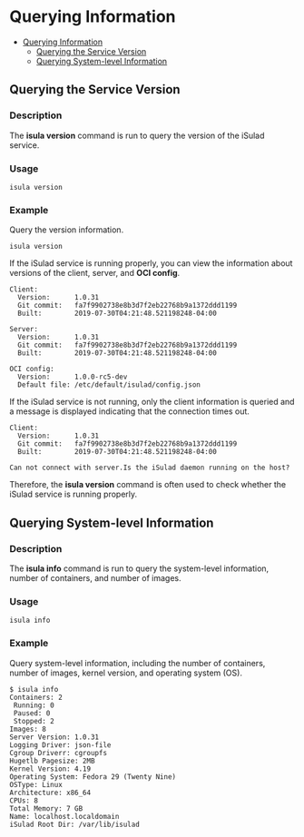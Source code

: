 # Querying Information

- [Querying Information](#querying-information)
    - [Querying the Service Version](#querying-the-service-version)
    - [Querying System-level Information](#querying-system-level-information)


## Querying the Service Version

### Description

The  **isula version**  command is run to query the version of the iSulad service.

### Usage

```
isula version
```

### Example

Query the version information.

```
isula version
```

If the iSulad service is running properly, you can view the information about versions of the client, server, and  **OCI config**.

```
Client:
  Version:      1.0.31
  Git commit:   fa7f9902738e8b3d7f2eb22768b9a1372ddd1199
  Built:        2019-07-30T04:21:48.521198248-04:00

Server:
  Version:      1.0.31
  Git commit:   fa7f9902738e8b3d7f2eb22768b9a1372ddd1199
  Built:        2019-07-30T04:21:48.521198248-04:00

OCI config:
  Version:      1.0.0-rc5-dev
  Default file: /etc/default/isulad/config.json
```

If the iSulad service is not running, only the client information is queried and a message is displayed indicating that the connection times out.

```
Client:
  Version:      1.0.31
  Git commit:   fa7f9902738e8b3d7f2eb22768b9a1372ddd1199
  Built:        2019-07-30T04:21:48.521198248-04:00

Can not connect with server.Is the iSulad daemon running on the host?
```

Therefore, the  **isula version**  command is often used to check whether the iSulad service is running properly.

## Querying System-level Information

### Description

The  **isula info**  command is run to query the system-level information, number of containers, and number of images.

### Usage

```
isula info
```

### Example

Query system-level information, including the number of containers, number of images, kernel version, and operating system \(OS\).

```
$ isula info
Containers: 2
 Running: 0
 Paused: 0
 Stopped: 2
Images: 8
Server Version: 1.0.31
Logging Driver: json-file
Cgroup Driverr: cgroupfs
Hugetlb Pagesize: 2MB
Kernel Version: 4.19
Operating System: Fedora 29 (Twenty Nine)
OSType: Linux
Architecture: x86_64
CPUs: 8
Total Memory: 7 GB
Name: localhost.localdomain
iSulad Root Dir: /var/lib/isulad
```

